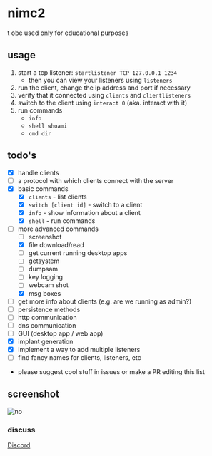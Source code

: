# nimc2

t obe used only for educational purposes

## usage

1. start a tcp listener: `startlistener TCP 127.0.0.1 1234`
    - then you can view your listeners using `listeners`
2. run the client, change the ip address and port if necessary 
3. verify that it connected using `clients` and `clientlisteners`
4. switch to the client using `interact 0` (aka. interact with it)
5. run commands
    - `info`
    - `shell whoami`
    - `cmd dir`

## todo's
- [X] handle clients
- [ ] a protocol with which clients connect with the server
- [X] basic commands
    - [X] `clients` - list clients
    - [X] `switch [client id]` - switch to a client
    - [X] `info` - show information about a client
    - [X] `shell` - run commands 
- [ ] more advanced commands
    - [ ] screenshot
    - [x] file download/read
    - [ ] get current running desktop apps
    - [ ] getsystem
    - [ ] dumpsam
    - [ ] key logging
    - [ ] webcam shot
    - [x] msg boxes
- [ ] get more info about clients (e.g. are we running as admin?)
- [ ] persistence methods
- [ ] http communication
- [ ] dns communication
- [ ] GUI (desktop app / web app)
- [X] implant generation
- [X] implement a way to add multiple listeners
- [ ] find fancy names for clients, listeners, etc
- please suggest cool stuff in issues or make a PR editing this list

## screenshot

![no](https://media.discordapp.net/attachments/934769201707622400/968461979427688478/unknown.png)

### discuss 

[Discord](https://discord.gg/kCjkfQEB)
